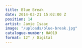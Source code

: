 ```yaml
---
title: Blue Break
date: 2014-03-21 15:02:00 Z
position: 14
artist: Jamie Isaac
image: "/uploads/blue-break.jpg"
catalogue-number: HA019
format: 12" / Digital
---
```


